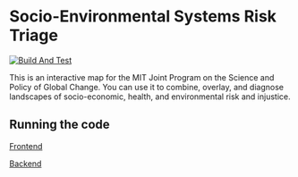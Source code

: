 # Socio-Environmental Systems Risk Triage

[![Build And Test](https://github.com/cypressf/climate-risk-map/actions/workflows/build-release.yml/badge.svg)](https://github.com/cypressf/climate-risk-map/actions/workflows/build-release.yml)

This is an interactive map for the MIT Joint Program on the Science and Policy of Global Change. You can use it to combine, overlay, and diagnose landscapes of socio-economic, health, and environmental risk and injustice.

## Running the code

[Frontend](frontend)

[Backend](backend)
